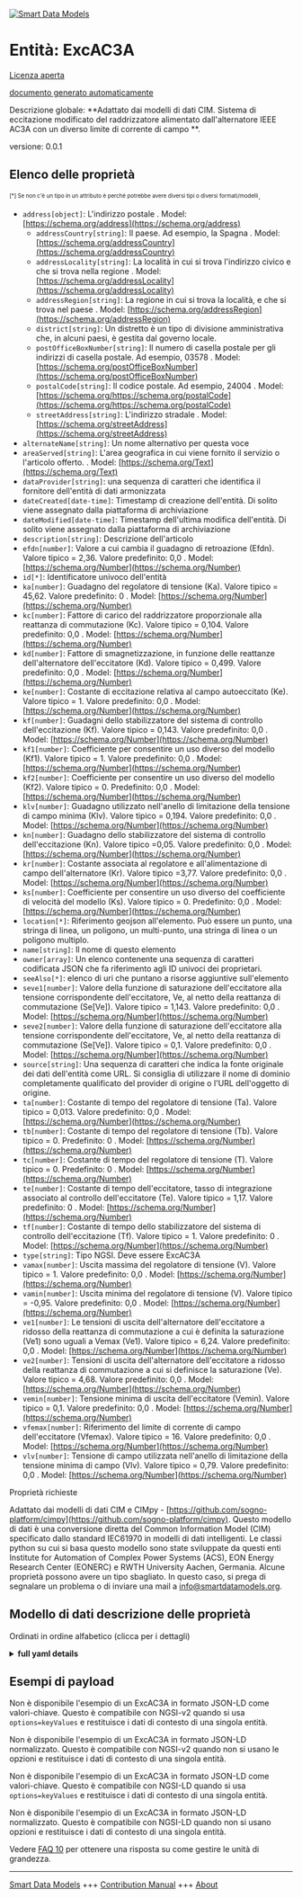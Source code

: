 <!-- 10-Header -->  
[![Smart Data Models](https://smartdatamodels.org/wp-content/uploads/2022/01/SmartDataModels_logo.png "Logo")](https://smartdatamodels.org)  
Entità: ExcAC3A  
===============<!-- /10-Header -->  
<!-- 15-License -->  
[Licenza aperta](https://github.com/smart-data-models//dataModel.EnergyCIM/blob/master/ExcAC3A/LICENSE.md)  
[documento generato automaticamente](https://docs.google.com/presentation/d/e/2PACX-1vTs-Ng5dIAwkg91oTTUdt8ua7woBXhPnwavZ0FxgR8BsAI_Ek3C5q97Nd94HS8KhP-r_quD4H0fgyt3/pub?start=false&loop=false&delayms=3000#slide=id.gb715ace035_0_60)  
<!-- /15-License -->  
<!-- 20-Description -->  
Descrizione globale: **Adattato dai modelli di dati CIM. Sistema di eccitazione modificato del raddrizzatore alimentato dall'alternatore IEEE AC3A con un diverso limite di corrente di campo **.  
versione: 0.0.1  
<!-- /20-Description -->  
<!-- 30-PropertiesList -->  

## Elenco delle proprietà  

<sup><sub>[*] Se non c'è un tipo in un attributo è perché potrebbe avere diversi tipi o diversi formati/modelli</sub></sup>.  
- `address[object]`: L'indirizzo postale  . Model: [https://schema.org/address](https://schema.org/address)	- `addressCountry[string]`: Il paese. Ad esempio, la Spagna  . Model: [https://schema.org/addressCountry](https://schema.org/addressCountry)  
	- `addressLocality[string]`: La località in cui si trova l'indirizzo civico e che si trova nella regione  . Model: [https://schema.org/addressLocality](https://schema.org/addressLocality)  
	- `addressRegion[string]`: La regione in cui si trova la località, e che si trova nel paese  . Model: [https://schema.org/addressRegion](https://schema.org/addressRegion)  
	- `district[string]`: Un distretto è un tipo di divisione amministrativa che, in alcuni paesi, è gestita dal governo locale.    
	- `postOfficeBoxNumber[string]`: Il numero di casella postale per gli indirizzi di casella postale. Ad esempio, 03578  . Model: [https://schema.org/postOfficeBoxNumber](https://schema.org/postOfficeBoxNumber)  
	- `postalCode[string]`: Il codice postale. Ad esempio, 24004  . Model: [https://schema.org/https://schema.org/postalCode](https://schema.org/https://schema.org/postalCode)  
	- `streetAddress[string]`: L'indirizzo stradale  . Model: [https://schema.org/streetAddress](https://schema.org/streetAddress)  
- `alternateName[string]`: Un nome alternativo per questa voce  - `areaServed[string]`: L'area geografica in cui viene fornito il servizio o l'articolo offerto.  . Model: [https://schema.org/Text](https://schema.org/Text)- `dataProvider[string]`: una sequenza di caratteri che identifica il fornitore dell'entità di dati armonizzata  - `dateCreated[date-time]`: Timestamp di creazione dell'entità. Di solito viene assegnato dalla piattaforma di archiviazione  - `dateModified[date-time]`: Timestamp dell'ultima modifica dell'entità. Di solito viene assegnato dalla piattaforma di archiviazione  - `description[string]`: Descrizione dell'articolo  - `efdn[number]`: Valore a cui cambia il guadagno di retroazione (Efdn).  Valore tipico = 2,36. Valore predefinito: 0,0  . Model: [https://schema.org/Number](https://schema.org/Number)- `id[*]`: Identificatore univoco dell'entità  - `ka[number]`: Guadagno del regolatore di tensione (Ka).  Valore tipico = 45,62. Valore predefinito: 0  . Model: [https://schema.org/Number](https://schema.org/Number)- `kc[number]`: Fattore di carico del raddrizzatore proporzionale alla reattanza di commutazione (Kc).  Valore tipico = 0,104. Valore predefinito: 0,0  . Model: [https://schema.org/Number](https://schema.org/Number)- `kd[number]`: Fattore di smagnetizzazione, in funzione delle reattanze dell'alternatore dell'eccitatore (Kd).  Valore tipico = 0,499. Valore predefinito: 0,0  . Model: [https://schema.org/Number](https://schema.org/Number)- `ke[number]`: Costante di eccitazione relativa al campo autoeccitato (Ke).  Valore tipico = 1. Valore predefinito: 0,0  . Model: [https://schema.org/Number](https://schema.org/Number)- `kf[number]`: Guadagni dello stabilizzatore del sistema di controllo dell'eccitazione (Kf).  Valore tipico = 0,143. Valore predefinito: 0,0  . Model: [https://schema.org/Number](https://schema.org/Number)- `kf1[number]`: Coefficiente per consentire un uso diverso del modello (Kf1).  Valore tipico = 1. Valore predefinito: 0,0  . Model: [https://schema.org/Number](https://schema.org/Number)- `kf2[number]`: Coefficiente per consentire un uso diverso del modello (Kf2).  Valore tipico = 0. Predefinito: 0,0  . Model: [https://schema.org/Number](https://schema.org/Number)- `klv[number]`: Guadagno utilizzato nell'anello di limitazione della tensione di campo minima (Klv).  Valore tipico = 0,194. Valore predefinito: 0,0  . Model: [https://schema.org/Number](https://schema.org/Number)- `kn[number]`: Guadagno dello stabilizzatore del sistema di controllo dell'eccitazione (Kn).  Valore tipico =0,05. Valore predefinito: 0,0  . Model: [https://schema.org/Number](https://schema.org/Number)- `kr[number]`: Costante associata al regolatore e all'alimentazione di campo dell'alternatore (Kr).  Valore tipico =3,77. Valore predefinito: 0,0  . Model: [https://schema.org/Number](https://schema.org/Number)- `ks[number]`: Coefficiente per consentire un uso diverso del coefficiente di velocità del modello (Ks).  Valore tipico = 0. Predefinito: 0,0  . Model: [https://schema.org/Number](https://schema.org/Number)- `location[*]`: Riferimento geojson all'elemento. Può essere un punto, una stringa di linea, un poligono, un multi-punto, una stringa di linea o un poligono multiplo.  - `name[string]`: Il nome di questo elemento  - `owner[array]`: Un elenco contenente una sequenza di caratteri codificata JSON che fa riferimento agli ID univoci dei proprietari.  - `seeAlso[*]`: elenco di uri che puntano a risorse aggiuntive sull'elemento  - `seve1[number]`: Valore della funzione di saturazione dell'eccitatore alla tensione corrispondente dell'eccitatore, Ve, al netto della reattanza di commutazione (Se[Ve]).  Valore tipico = 1,143. Valore predefinito: 0,0  . Model: [https://schema.org/Number](https://schema.org/Number)- `seve2[number]`: Valore della funzione di saturazione dell'eccitatore alla tensione corrispondente dell'eccitatore, Ve, al netto della reattanza di commutazione (Se[Ve]).  Valore tipico = 0,1. Valore predefinito: 0,0  . Model: [https://schema.org/Number](https://schema.org/Number)- `source[string]`: Una sequenza di caratteri che indica la fonte originale dei dati dell'entità come URL. Si consiglia di utilizzare il nome di dominio completamente qualificato del provider di origine o l'URL dell'oggetto di origine.  - `ta[number]`: Costante di tempo del regolatore di tensione (Ta).  Valore tipico = 0,013. Valore predefinito: 0,0  . Model: [https://schema.org/Number](https://schema.org/Number)- `tb[number]`: Costante di tempo del regolatore di tensione (Tb).  Valore tipico = 0. Predefinito: 0  . Model: [https://schema.org/Number](https://schema.org/Number)- `tc[number]`: Costante di tempo del regolatore di tensione (T).  Valore tipico = 0. Predefinito: 0  . Model: [https://schema.org/Number](https://schema.org/Number)- `te[number]`: Costante di tempo dell'eccitatore, tasso di integrazione associato al controllo dell'eccitatore (Te).  Valore tipico = 1,17. Valore predefinito: 0  . Model: [https://schema.org/Number](https://schema.org/Number)- `tf[number]`: Costante di tempo dello stabilizzatore del sistema di controllo dell'eccitazione (Tf).  Valore tipico = 1. Valore predefinito: 0  . Model: [https://schema.org/Number](https://schema.org/Number)- `type[string]`: Tipo NGSI. Deve essere ExcAC3A  - `vamax[number]`: Uscita massima del regolatore di tensione (V).  Valore tipico = 1. Valore predefinito: 0,0  . Model: [https://schema.org/Number](https://schema.org/Number)- `vamin[number]`: Uscita minima del regolatore di tensione (V).  Valore tipico = -0,95. Valore predefinito: 0,0  . Model: [https://schema.org/Number](https://schema.org/Number)- `ve1[number]`: Le tensioni di uscita dell'alternatore dell'eccitatore a ridosso della reattanza di commutazione a cui è definita la saturazione (Ve1) sono uguali a Vemax (Ve1).  Valore tipico = 6,24. Valore predefinito: 0,0  . Model: [https://schema.org/Number](https://schema.org/Number)- `ve2[number]`: Tensioni di uscita dell'alternatore dell'eccitatore a ridosso della reattanza di commutazione a cui si definisce la saturazione (Ve).  Valore tipico = 4,68. Valore predefinito: 0,0  . Model: [https://schema.org/Number](https://schema.org/Number)- `vemin[number]`: Tensione minima di uscita dell'eccitatore (Vemin).  Valore tipico = 0,1. Valore predefinito: 0,0  . Model: [https://schema.org/Number](https://schema.org/Number)- `vfemax[number]`: Riferimento del limite di corrente di campo dell'eccitatore (Vfemax).  Valore tipico = 16. Valore predefinito: 0,0  . Model: [https://schema.org/Number](https://schema.org/Number)- `vlv[number]`: Tensione di campo utilizzata nell'anello di limitazione della tensione minima di campo (Vlv).  Valore tipico = 0,79. Valore predefinito: 0,0  . Model: [https://schema.org/Number](https://schema.org/Number)<!-- /30-PropertiesList -->  
<!-- 35-RequiredProperties -->  
Proprietà richieste  
<!-- /35-RequiredProperties -->  
<!-- 40-RequiredProperties -->  
Adattato dai modelli di dati CIM e CIMpy - [https://github.com/sogno-platform/cimpy](https://github.com/sogno-platform/cimpy). Questo modello di dati è una conversione diretta del Common Information Model (CIM) specificato dallo standard IEC61970 in modelli di dati intelligenti. Le classi python su cui si basa questo modello sono state sviluppate da questi enti Institute for Automation of Complex Power Systems (ACS), EON Energy Research Center (EONERC) e RWTH University Aachen, Germania. Alcune proprietà possono avere un tipo sbagliato. In questo caso, si prega di segnalare un problema o di inviare una mail a info@smartdatamodels.org.  
<!-- /40-RequiredProperties -->  
<!-- 50-DataModelHeader -->  
## Modello di dati descrizione delle proprietà  
Ordinati in ordine alfabetico (clicca per i dettagli)  
<!-- /50-DataModelHeader -->  
<!-- 60-ModelYaml -->  
<details><summary><strong>full yaml details</strong></summary>    
```yaml  
ExcAC3A:    
  description: Adapted from CIM data models. Modified IEEE AC3A alternator-supplied rectifier excitation system with different field current limit.    
  properties:    
    address:    
      description: The mailing address    
      properties:    
        addressCountry:    
          description: 'The country. For example, Spain'    
          type: string    
          x-ngsi:    
            model: https://schema.org/addressCountry    
            type: Property    
        addressLocality:    
          description: 'The locality in which the street address is, and which is in the region'    
          type: string    
          x-ngsi:    
            model: https://schema.org/addressLocality    
            type: Property    
        addressRegion:    
          description: 'The region in which the locality is, and which is in the country'    
          type: string    
          x-ngsi:    
            model: https://schema.org/addressRegion    
            type: Property    
        district:    
          description: 'A district is a type of administrative division that, in some countries, is managed by the local government'    
          type: string    
          x-ngsi:    
            type: Property    
        postOfficeBoxNumber:    
          description: 'The post office box number for PO box addresses. For example, 03578'    
          type: string    
          x-ngsi:    
            model: https://schema.org/postOfficeBoxNumber    
            type: Property    
        postalCode:    
          description: 'The postal code. For example, 24004'    
          type: string    
          x-ngsi:    
            model: https://schema.org/https://schema.org/postalCode    
            type: Property    
        streetAddress:    
          description: The street address    
          type: string    
          x-ngsi:    
            model: https://schema.org/streetAddress    
            type: Property    
        streetNr:    
          description: Number identifying a specific property on a public street    
          type: string    
          x-ngsi:    
            type: Property    
      type: object    
      x-ngsi:    
        model: https://schema.org/address    
        type: Property    
    alternateName:    
      description: An alternative name for this item    
      type: string    
      x-ngsi:    
        type: Property    
    areaServed:    
      description: The geographic area where a service or offered item is provided    
      type: string    
      x-ngsi:    
        model: https://schema.org/Text    
        type: Property    
    dataProvider:    
      description: A sequence of characters identifying the provider of the harmonised data entity    
      type: string    
      x-ngsi:    
        type: Property    
    dateCreated:    
      description: Entity creation timestamp. This will usually be allocated by the storage platform    
      format: date-time    
      type: string    
      x-ngsi:    
        type: Property    
    dateModified:    
      description: Timestamp of the last modification of the entity. This will usually be allocated by the storage platform    
      format: date-time    
      type: string    
      x-ngsi:    
        type: Property    
    description:    
      description: A description of this item    
      type: string    
      x-ngsi:    
        type: Property    
    efdn:    
      description: 'Value of at which feedback gain changes (Efdn).  Typical Value = 2.36. Default: 0.0'    
      type: number    
      x-ngsi:    
        model: https://schema.org/Number    
        type: Property    
    id:    
      anyOf:    
        - description: Identifier format of any NGSI entity    
          maxLength: 256    
          minLength: 1    
          pattern: ^[\w\-\.\{\}\$\+\*\[\]`|~^@!,:\\]+$    
          type: string    
          x-ngsi:    
            type: Property    
        - description: Identifier format of any NGSI entity    
          format: uri    
          type: string    
          x-ngsi:    
            type: Property    
      description: Unique identifier of the entity    
      x-ngsi:    
        type: Property    
    ka:    
      description: 'Voltage regulator gain (Ka).  Typical Value = 45.62. Default: 0'    
      type: number    
      x-ngsi:    
        model: https://schema.org/Number    
        type: Property    
    kc:    
      description: 'Rectifier loading factor proportional to commutating reactance (Kc).  Typical Value = 0.104. Default: 0.0'    
      type: number    
      x-ngsi:    
        model: https://schema.org/Number    
        type: Property    
    kd:    
      description: 'Demagnetizing factor, a function of exciter alternator reactances (Kd).  Typical Value = 0.499. Default: 0.0'    
      type: number    
      x-ngsi:    
        model: https://schema.org/Number    
        type: Property    
    ke:    
      description: 'Exciter constant related to self-excited field (Ke).  Typical Value = 1. Default: 0.0'    
      type: number    
      x-ngsi:    
        model: https://schema.org/Number    
        type: Property    
    kf:    
      description: 'Excitation control system stabilizer gains (Kf).  Typical Value = 0.143. Default: 0.0'    
      type: number    
      x-ngsi:    
        model: https://schema.org/Number    
        type: Property    
    kf1:    
      description: 'Coefficient to allow different usage of the model (Kf1).  Typical Value = 1. Default: 0.0'    
      type: number    
      x-ngsi:    
        model: https://schema.org/Number    
        type: Property    
    kf2:    
      description: 'Coefficient to allow different usage of the model (Kf2).  Typical Value = 0. Default: 0.0'    
      type: number    
      x-ngsi:    
        model: https://schema.org/Number    
        type: Property    
    klv:    
      description: 'Gain used in the minimum field voltage limiter loop (Klv).  Typical Value = 0.194. Default: 0.0'    
      type: number    
      x-ngsi:    
        model: https://schema.org/Number    
        type: Property    
    kn:    
      description: 'Excitation control system stabilizer gain (Kn).  Typical Value =0.05. Default: 0.0'    
      type: number    
      x-ngsi:    
        model: https://schema.org/Number    
        type: Property    
    kr:    
      description: 'Constant associated with regulator and alternator field power supply (Kr).  Typical Value =3.77. Default: 0.0'    
      type: number    
      x-ngsi:    
        model: https://schema.org/Number    
        type: Property    
    ks:    
      description: 'Coefficient to allow different usage of the model-speed coefficient (Ks).  Typical Value = 0. Default: 0.0'    
      type: number    
      x-ngsi:    
        model: https://schema.org/Number    
        type: Property    
    location:    
      description: 'Geojson reference to the item. It can be Point, LineString, Polygon, MultiPoint, MultiLineString or MultiPolygon'    
      oneOf:    
        - description: Geojson reference to the item. Point    
          properties:    
            bbox:    
              items:    
                type: number    
              minItems: 4    
              type: array    
            coordinates:    
              items:    
                type: number    
              minItems: 2    
              type: array    
            type:    
              enum:    
                - Point    
              type: string    
          required:    
            - type    
            - coordinates    
          title: GeoJSON Point    
          type: object    
          x-ngsi:    
            type: GeoProperty    
        - description: Geojson reference to the item. LineString    
          properties:    
            bbox:    
              items:    
                type: number    
              minItems: 4    
              type: array    
            coordinates:    
              items:    
                items:    
                  type: number    
                minItems: 2    
                type: array    
              minItems: 2    
              type: array    
            type:    
              enum:    
                - LineString    
              type: string    
          required:    
            - type    
            - coordinates    
          title: GeoJSON LineString    
          type: object    
          x-ngsi:    
            type: GeoProperty    
        - description: Geojson reference to the item. Polygon    
          properties:    
            bbox:    
              items:    
                type: number    
              minItems: 4    
              type: array    
            coordinates:    
              items:    
                items:    
                  items:    
                    type: number    
                  minItems: 2    
                  type: array    
                minItems: 4    
                type: array    
              type: array    
            type:    
              enum:    
                - Polygon    
              type: string    
          required:    
            - type    
            - coordinates    
          title: GeoJSON Polygon    
          type: object    
          x-ngsi:    
            type: GeoProperty    
        - description: Geojson reference to the item. MultiPoint    
          properties:    
            bbox:    
              items:    
                type: number    
              minItems: 4    
              type: array    
            coordinates:    
              items:    
                items:    
                  type: number    
                minItems: 2    
                type: array    
              type: array    
            type:    
              enum:    
                - MultiPoint    
              type: string    
          required:    
            - type    
            - coordinates    
          title: GeoJSON MultiPoint    
          type: object    
          x-ngsi:    
            type: GeoProperty    
        - description: Geojson reference to the item. MultiLineString    
          properties:    
            bbox:    
              items:    
                type: number    
              minItems: 4    
              type: array    
            coordinates:    
              items:    
                items:    
                  items:    
                    type: number    
                  minItems: 2    
                  type: array    
                minItems: 2    
                type: array    
              type: array    
            type:    
              enum:    
                - MultiLineString    
              type: string    
          required:    
            - type    
            - coordinates    
          title: GeoJSON MultiLineString    
          type: object    
          x-ngsi:    
            type: GeoProperty    
        - description: Geojson reference to the item. MultiLineString    
          properties:    
            bbox:    
              items:    
                type: number    
              minItems: 4    
              type: array    
            coordinates:    
              items:    
                items:    
                  items:    
                    items:    
                      type: number    
                    minItems: 2    
                    type: array    
                  minItems: 4    
                  type: array    
                type: array    
              type: array    
            type:    
              enum:    
                - MultiPolygon    
              type: string    
          required:    
            - type    
            - coordinates    
          title: GeoJSON MultiPolygon    
          type: object    
          x-ngsi:    
            type: GeoProperty    
      x-ngsi:    
        type: GeoProperty    
    name:    
      description: The name of this item    
      type: string    
      x-ngsi:    
        type: Property    
    owner:    
      description: A List containing a JSON encoded sequence of characters referencing the unique Ids of the owner(s)    
      items:    
        anyOf:    
          - description: Identifier format of any NGSI entity    
            maxLength: 256    
            minLength: 1    
            pattern: ^[\w\-\.\{\}\$\+\*\[\]`|~^@!,:\\]+$    
            type: string    
            x-ngsi:    
              type: Property    
          - description: Identifier format of any NGSI entity    
            format: uri    
            type: string    
            x-ngsi:    
              type: Property    
        description: Unique identifier of the entity    
        x-ngsi:    
          type: Property    
      type: array    
      x-ngsi:    
        type: Property    
    seeAlso:    
      description: list of uri pointing to additional resources about the item    
      oneOf:    
        - items:    
            format: uri    
            type: string    
          minItems: 1    
          type: array    
        - format: uri    
          type: string    
      x-ngsi:    
        type: Property    
    seve1:    
      description: 'Exciter saturation function value at the corresponding exciter voltage, Ve, back of commutating reactance (Se[Ve]).  Typical Value = 1.143. Default: 0.0'    
      type: number    
      x-ngsi:    
        model: https://schema.org/Number    
        type: Property    
    seve2:    
      description: 'Exciter saturation function value at the corresponding exciter voltage, Ve, back of commutating reactance (Se[Ve]).  Typical Value = 0.1. Default: 0.0'    
      type: number    
      x-ngsi:    
        model: https://schema.org/Number    
        type: Property    
    source:    
      description: 'A sequence of characters giving the original source of the entity data as a URL. Recommended to be the fully qualified domain name of the source provider, or the URL to the source object'    
      type: string    
      x-ngsi:    
        type: Property    
    ta:    
      description: 'Voltage regulator time constant (Ta).  Typical Value = 0.013. Default: 0.0'    
      type: number    
      x-ngsi:    
        model: https://schema.org/Number    
        type: Property    
    tb:    
      description: 'Voltage regulator time constant (Tb).  Typical Value = 0. Default: 0'    
      type: number    
      x-ngsi:    
        model: https://schema.org/Number    
        type: Property    
    tc:    
      description: 'Voltage regulator time constant (T).  Typical Value = 0. Default: 0'    
      type: number    
      x-ngsi:    
        model: https://schema.org/Number    
        type: Property    
    te:    
      description: 'Exciter time constant, integration rate associated with exciter control (Te).  Typical Value = 1.17. Default: 0'    
      type: number    
      x-ngsi:    
        model: https://schema.org/Number    
        type: Property    
    tf:    
      description: 'Excitation control system stabilizer time constant (Tf).  Typical Value = 1. Default: 0'    
      type: number    
      x-ngsi:    
        model: https://schema.org/Number    
        type: Property    
    type:    
      description: NGSI type. It has to be ExcAC3A    
      enum:    
        - ExcAC3A    
      type: string    
      x-ngsi:    
        type: Property    
    vamax:    
      description: 'Maximum voltage regulator output (V).  Typical Value = 1. Default: 0.0'    
      type: number    
      x-ngsi:    
        model: https://schema.org/Number    
        type: Property    
    vamin:    
      description: 'Minimum voltage regulator output (V).  Typical Value = -0.95. Default: 0.0'    
      type: number    
      x-ngsi:    
        model: https://schema.org/Number    
        type: Property    
    ve1:    
      description: 'Exciter alternator output voltages back of commutating reactance at which saturation is defined (Ve1) equals Vemax (Ve1).  Typical Value = 6.24. Default: 0.0'    
      type: number    
      x-ngsi:    
        model: https://schema.org/Number    
        type: Property    
    ve2:    
      description: 'Exciter alternator output voltages back of commutating reactance at which saturation is defined (Ve).  Typical Value = 4.68. Default: 0.0'    
      type: number    
      x-ngsi:    
        model: https://schema.org/Number    
        type: Property    
    vemin:    
      description: 'Minimum exciter voltage output (Vemin).  Typical Value = 0.1. Default: 0.0'    
      type: number    
      x-ngsi:    
        model: https://schema.org/Number    
        type: Property    
    vfemax:    
      description: 'Exciter field current limit reference (Vfemax).  Typical Value = 16. Default: 0.0'    
      type: number    
      x-ngsi:    
        model: https://schema.org/Number    
        type: Property    
    vlv:    
      description: 'Field voltage used in the minimum field voltage limiter loop (Vlv).  Typical Value = 0.79. Default: 0.0'    
      type: number    
      x-ngsi:    
        model: https://schema.org/Number    
        type: Property    
  required: []    
  type: object    
  x-derived-from: ""    
  x-disclaimer: 'Redistribution and use in source and binary forms, with or without modification, are permitted  provided that the license conditions are met. Copyleft (c) 2022 Contributors to Smart Data Models Program'    
  x-license-url: https://github.com/smart-data-models/dataModel.EnergyCIM/blob/master/ExcAC3A/LICENSE.md    
  x-model-schema: https://smart-data-models.github.io/dataModels.CIMEnergyClasses/ExcAC3A/schema.json    
  x-model-tags: ""    
  x-version: 0.0.1    
```  
</details>    
<!-- /60-ModelYaml -->  
<!-- 70-MiddleNotes -->  
<!-- /70-MiddleNotes -->  
<!-- 80-Examples -->  
## Esempi di payload  
Non è disponibile l'esempio di un ExcAC3A in formato JSON-LD come valori-chiave. Questo è compatibile con NGSI-v2 quando si usa `options=keyValues` e restituisce i dati di contesto di una singola entità.  
Non è disponibile l'esempio di un ExcAC3A in formato JSON-LD normalizzato. Questo è compatibile con NGSI-v2 quando non si usano le opzioni e restituisce i dati di contesto di una singola entità.  
Non è disponibile l'esempio di un ExcAC3A in formato JSON-LD come valori-chiave. Questo è compatibile con NGSI-LD quando si usa `options=keyValues` e restituisce i dati di contesto di una singola entità.  
Non è disponibile l'esempio di un ExcAC3A in formato JSON-LD normalizzato. Questo è compatibile con NGSI-LD quando non si usano opzioni e restituisce i dati di contesto di una singola entità.  
<!-- /80-Examples -->  
<!-- 90-FooterNotes -->  
<!-- /90-FooterNotes -->  
<!-- 95-Units -->  
Vedere [FAQ 10](https://smartdatamodels.org/index.php/faqs/) per ottenere una risposta su come gestire le unità di grandezza.  
<!-- /95-Units -->  
<!-- 97-LastFooter -->  
---  
[Smart Data Models](https://smartdatamodels.org) +++ [Contribution Manual](https://bit.ly/contribution_manual) +++ [About](https://bit.ly/Introduction_SDM)<!-- /97-LastFooter -->  
